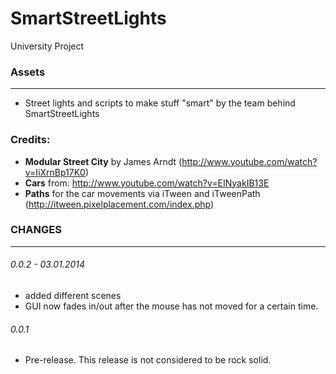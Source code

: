 SmartStreetLights
=================

University Project

### Assets
----------

- Street lights and scripts to make stuff "smart" by the team behind SmartStreetLights

### Credits:

- **Modular Street City** by James Arndt (http://www.youtube.com/watch?v=IiXrnBp17K0)
- **Cars** from: http://www.youtube.com/watch?v=EINyakIB13E
- **Paths** for the car movements via iTween and iTweenPath (http://itween.pixelplacement.com/index.php)


### CHANGES
-----------
###### 0.0.2 - 03.01.2014
- added different scenes
- GUI now fades in/out after the mouse has not moved for a certain time.

###### 0.0.1
- Pre-release. This release is not considered to be rock solid.

